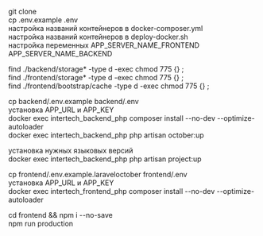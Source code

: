 git clone    
cp .env.example .env    
настройка названий контейнеров в docker-composer.yml    
настройка названий контейнеров в deploy-docker.sh        
настройка переменных APP_SERVER_NAME_FRONTEND APP_SERVER_NAME_BACKEND

find ./backend/storage* -type d -exec chmod 775 {} \;    
find ./frontend/storage* -type d -exec chmod 775 {} \;    
find ./frontend/bootstrap/cache -type d -exec chmod 775 {} \;    


cp backend/.env.example backend/.env    
установка APP_URL и APP_KEY    
docker exec intertech_backend_php composer install --no-dev --optimize-autoloader    
docker exec intertech_backend_php php artisan october:up    

установка нужных языковых версий    
docker exec intertech_backend_php php artisan project:up    

cp frontend/.env.example.laraveloctober frontend/.env    
установка APP_URL и APP_KEY    
docker exec intertech_frontend_php composer install --no-dev --optimize-autoloader    

cd frontend && npm i --no-save    
npm run production    